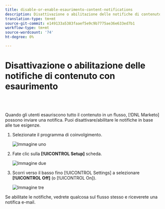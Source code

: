 ```yaml
---
title: disable-or-enable-esaurimento-content-notifications
description: Disattivazione o abilitazione delle notifiche di contenuto con esaurimento
translation-type: tm+mt
source-git-commit: e149133a5383faaef5e9c9b7775ae36e633ed7b1
workflow-type: tm+mt
source-wordcount: '74'
ht-degree: 0%

---
```



# Disattivazione o abilitazione delle notifiche di contenuto con esaurimento

<br> 

Quando gli utenti esauriscono tutto il contenuto in un flusso, [!DNL Marketo] possono inviare una notifica. Puoi disattivare/abilitare le notifiche in base alle tue esigenze.

1. Selezionate il programma di coinvolgimento.

   ![Immagine uno](/help/sky/assets/engagement-programs/disable-or-enable-exhausted-content-notifications/disable-or-enable-exhausted-content-notifications-1.png)

1. Fate clic sulla **[!UICONTROL Setup]** scheda.

   ![Immagine due](/help/sky/assets/engagement-programs/disable-or-enable-exhausted-content-notifications/disable-or-enable-exhausted-content-notifications-2.png)

1. Scorri verso il basso fino [!UICONTROL Settings] a selezionare **[!UICONTROL Off]** (o [!UICONTROL On]).

   ![Immagine tre](/help/sky/assets/engagement-programs/disable-or-enable-exhausted-content-notifications/disable-or-enable-exhausted-content-notifications-3.png)

Se abilitate le notifiche, vedrete qualcosa sul flusso stesso e riceverete una notifica e-mail.
